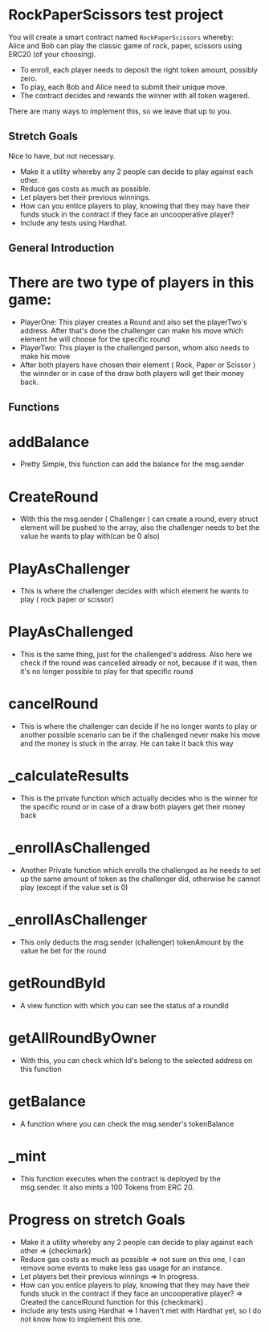 # RockPaperScissors test project

You will create a smart contract named `RockPaperScissors` whereby:  
Alice and Bob can play the classic game of rock, paper, scissors using ERC20 (of your choosing).    
  
- To enroll, each player needs to deposit the right token amount, possibly zero.  
- To play, each Bob and Alice need to submit their unique move.  
- The contract decides and rewards the winner with all token wagered.  

There are many ways to implement this, so we leave that up to you.  
  
## Stretch Goals
Nice to have, but not necessary.
- Make it a utility whereby any 2 people can decide to play against each other.  
- Reduce gas costs as much as possible.
- Let players bet their previous winnings.  
- How can you entice players to play, knowing that they may have their funds stuck in the contract if they face an uncooperative player?  
- Include any tests using Hardhat.

## General Introduction

# There are two type of players in this game:
- PlayerOne: This player creates a Round and also set the playerTwo's address. After that's done the challenger can make his move which element he will choose for the specific round
- PlayerTwo: This player is the challenged person, whom also needs to make his move 
- After both players have chosen their element ( Rock, Paper or Scissor ) the winnder or in case of the draw both players will get their money back.

## Functions

# addBalance

- Pretty Simple, this function can add the balance for the msg.sender

# CreateRound

- With this the msg.sender ( Challenger ) can create a round, every struct element will be pushed to the array, also the challenger needs to bet the value he wants to play with(can be 0 also)

# PlayAsChallenger

- This is where the challenger decides with which element he wants to play ( rock paper or scissor)

# PlayAsChallenged

- This is the same thing, just for the challenged's address. Also here we check if the round was cancelled already or not, because if it was, then it's no longer possible to play for that specific round

# cancelRound

- This is where the challenger can decide if he no longer wants to play or another possible scenario can be if the challenged never make his move and the money is stuck in the array. He can take it back this way

# _calculateResults

- This is the private function which actually decides who is the winner for the specific round or in case of a draw both players get their money back

# _enrollAsChallenged

- Another Private function which enrolls the challenged as he needs to set up the same amount of token as the challenger did, otherwise he cannot play (except if the value set is 0)

# _enrollAsChallenger

- This only deducts the msg.sender (challenger) tokenAmount by the value he bet for the round

# getRoundById

- A view function with which you can see the status of a roundId

# getAllRoundByOwner

- With this, you can check which Id's belong to the selected address on this function

# getBalance

- A function where you can check the msg.sender's tokenBalance

# _mint

- This function executes when the contract is deployed by the msg.sender. It also mints a 100 Tokens from ERC 20. 

# Progress on stretch Goals

- Make it a utility whereby any 2 people can decide to play against each other => {checkmark}
- Reduce gas costs as much as possible => not sure on this one, I can remove some events to make less gas usage for an instance.
- Let players bet their previous winnings => In progress.
- How can you entice players to play, knowing that they may have their funds stuck in the contract if they face an uncooperative player? => Created the cancelRound function for this {checkmark} .
- Include any tests using Hardhat => I haven't met with Hardhat yet, so I do not know how to implement this one.
